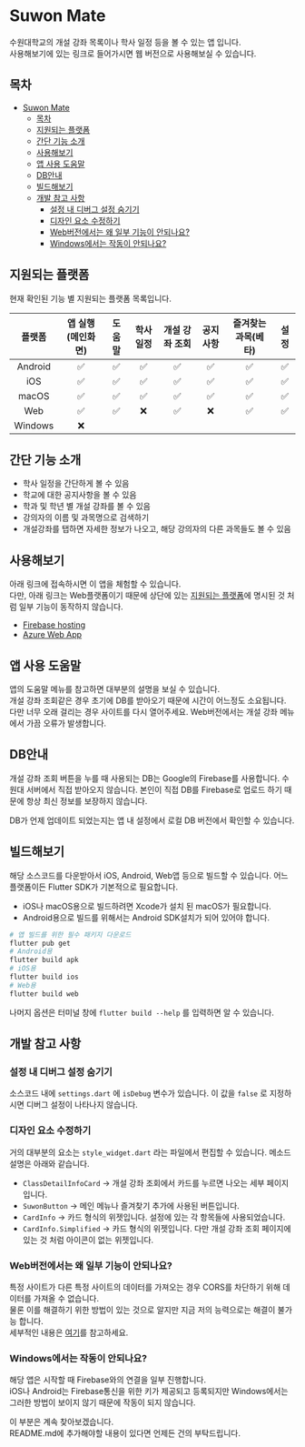 # Suwon Mate

수원대학교의 개설 강좌 목록이나 학사 일정 등을 볼 수 있는 앱 입니다.  
사용해보기에 있는 링크로 들어가시면 웹 버전으로 사용해보실 수 있습니다.

## 목차
- [Suwon Mate](#suwon-mate)
	- [목차](#목차)
	- [지원되는 플랫폼](#지원되는-플랫폼)
	- [간단 기능 소개](#간단-기능-소개)
	- [사용해보기](#사용해보기)
	- [앱 사용 도움말](#앱-사용-도움말)
	- [DB안내](#db안내)
	- [빌드해보기](#빌드해보기)
	- [개발 참고 사항](#개발-참고-사항)
		- [설정 내 디버그 설정 숨기기](#설정-내-디버그-설정-숨기기)
		- [디자인 요소 수정하기](#디자인-요소-수정하기)
		- [Web버전에서는 왜 일부 기능이 안되나요?](#web버전에서는-왜-일부-기능이-안되나요)
		- [Windows에서는 작동이 안되나요?](#windows에서는-작동이-안되나요)

## 지원되는 플랫폼
현재 확인된 기능 별 지원되는 플랫폼 목록입니다.

| 플랫폼  | 앱 실행(메인화면) | 도움말 | 학사 일정 | 개설 강좌 조회 | 공지사항 | 즐겨찾는 과목(베타) | 설정  |
| :-----: | :---------------: | :----: | :-------: | :------------: | :------: | :-----------------: | :---: |
| Android |         ✅         |   ✅    |     ✅     |       ✅        |    ✅     |          ✅          |   ✅   |
|   iOS   |         ✅         |   ✅    |     ✅     |       ✅        |    ✅     |          ✅          |   ✅   |
|  macOS  |         ✅         |   ✅    |     ✅     |       ✅        |    ✅     |          ✅          |   ✅   |
|   Web   |         ✅         |   ✅    |     ❌     |       ✅        |    ❌     |          ✅          |   ✅   |
| Windows |         ❌         |        |           |                |          |                     |       |

## 간단 기능 소개
* 학사 일정을 간단하게 볼 수 있음
* 학교에 대한 공지사항을 볼 수 있음
* 학과 및 학년 별 개설 강좌를 볼 수 있음
* 강의자의 이름 및 과목명으로 검색하기
* 개설강좌를 탭하면 자세한 정보가 나오고, 해당 강의자의 다른 과목들도 볼 수 있음
## 사용해보기
아래 링크에 접속하시면 이 앱을 체험할 수 있습니다.  
다만, 아래 링크는 Web플랫폼이기 때문에 상단에 있는 [지원되는 플랫폼](#지원되는-플랫폼)에 명시된 것 처럼 일부 기능이 동작하지 않습니다.

- [Firebase hosting](https://suwon-mate.web.app)
- [Azure Web App](https://orange-moss-005eb8300.1.azurestaticapps.net)

## 앱 사용 도움말
앱의 도움말 메뉴를 참고하면 대부분의 설명을 보실 수 있습니다.  
개설 강좌 조회같은 경우 초기에 DB를 받아오기 때문에 시간이 어느정도 소요됩니다. 다만 너무 오래 걸리는 경우 사이트를 다시 열어주세요. Web버전에서는 개설 강좌 메뉴에서 가끔 오류가 발생합니다.

## DB안내
개설 강좌 조회 버튼을 누를 때 사용되는 DB는 Google의 Firebase를 사용합니다. 수원대 서버에서 직접 받아오지 않습니다. 본인이 직접 DB를 Firebase로 업로드 하기 때문에 항상 최신 정보를 보장하지 않습니다.

DB가 언제 업데이트 되었는지는 앱 내 설정에서 로컬 DB 버전에서 확인할 수 있습니다.

## 빌드해보기
해당 소스코드를 다운받아서 iOS, Android, Web앱 등으로 빌드할 수 있습니다.
어느 플랫폼이든 Flutter SDK가 기본적으로 필요합니다.

* iOS나 macOS용으로 빌드하려면 Xcode가 설치 된 macOS가 필요합니다.
* Android용으로 빌드를 위해서는 Android SDK설치가 되어 있어야 합니다.
```bash
# 앱 빌드를 위한 필수 패키지 다운로드
flutter pub get
# Android용
flutter build apk
# iOS용
flutter build ios
# Web용
flutter build web
```
나머지 옵션은 터미널 창에 `flutter build --help` 를 입력하면 알 수 있습니다.
## 개발 참고 사항
### 설정 내 디버그 설정 숨기기
소스코드 내에 `settings.dart` 에 `isDebug` 변수가 있습니다. 이 값을 `false` 로 지정하시면 디버그 설정이 나타나지 않습니다.
### 디자인 요소 수정하기
거의 대부분의 요소는 `style_widget.dart` 라는 파일에서 편집할 수 있습니다.
메소드 설명은 아래와 같습니다.

* `ClassDetailInfoCard` -> 개설 강좌 조회에서 카드를 누르면 나오는 세부 페이지 입니다.
* `SuwonButton` -> 메인 메뉴나 즐겨찾기 추가에 사용된 버튼입니다.
* `CardInfo` -> 카드 형식의 위젯입니다. 설정에 있는 각 항목들에 사용되었습니다.
* `CardInfo.Simplified` -> 카드 형식의 위젯입니다. 다만 개설 강좌 조회 페이지에 있는 것 처럼 아이콘이 없는 위젯입니다.

### Web버전에서는 왜 일부 기능이 안되나요?
특정 사이트가 다른 특정 사이트의 데이터를 가져오는 경우 CORS를 차단하기 위해 데이터를 가져올 수 없습니다.  
물론 이를 해결하기 위한 방법이 있는 것으로 알지만 지금 저의 능력으로는
해결이 불가능 합니다.  
세부적인 내용은 [여기](https://developer.mozilla.org/ko/docs/Web/HTTP/CORS)를 참고하세요.

### Windows에서는 작동이 안되나요?
해당 앱은 시작할 때 Firebase와의 연결을 일부 진행합니다.  
iOS나 Android는 Firebase통신을 위한 키가 제공되고 등록되지만 Windows에서는 그러한 방법이 보이지 않기 때문에 작동이 되지 않습니다.

이 부분은 계속 찾아보겠습니다.  
README.md에 추가해야할 내용이 있다면 언제든 건의 부탁드립니다.